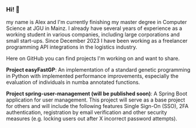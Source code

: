 ### Hi! 👋

my name is Alex and I'm currently finishing my master degree in Computer Science at JGU in Mainz. I already have several years of experience as a working student in various companies, including large corporations and small start-ups. Since December 2023 I have been working as a freelancer programming API integrations in the logistics industry.


Here on GitHub you can find projects I'm working on and want to share.

**Project easyFastGP**: An implementation of a standard genetic programming in Python with implemented performance improvements, especially the evaluation of individuals in numba annotated functions.

**Project spring-user-management (will be published soon)**: A Spring Boot application for user management. This project will serve as a base project for others and will include the following features Single Sign-On (SSO), 2FA authentication, registration by email verification and other security measures (e.g. locking users out after X incorrect password attempts).
